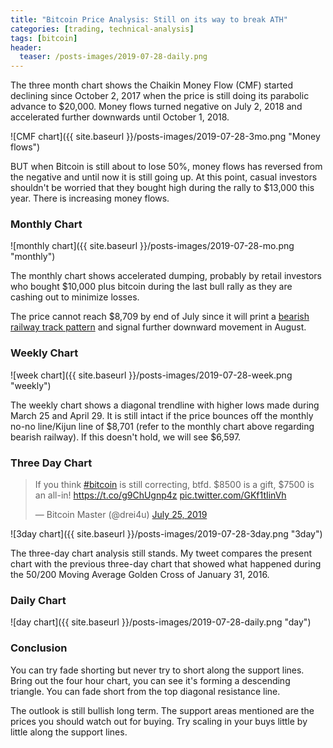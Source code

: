 ```yaml
---
title: "Bitcoin Price Analysis: Still on its way to break ATH"
categories: [trading, technical-analysis]
tags: [bitcoin]
header:
  teaser: /posts-images/2019-07-28-daily.png
---
```


The three month chart shows the Chaikin Money Flow (CMF) started declining since October 2, 2017 when the price is still doing its parabolic advance to
$20,000. Money flows turned negative on July 2, 2018 and accelerated further downwards until October 1, 2018.

![CMF chart]({{ site.baseurl }}/posts-images/2019-07-28-3mo.png "Money flows")

BUT when Bitcoin is still about to lose 50%, money flows has reversed from the negative and until now it is still going up. At this point, casual 
investors shouldn't be worried that they bought high during the rally to $13,000 this year. There is increasing money flows.

### Monthly Chart

![monthly chart]({{ site.baseurl }}/posts-images/2019-07-28-mo.png "monthly")

The monthly chart shows accelerated dumping, probably by retail investors who bought $10,000 plus bitcoin during the last bull rally as they are 
cashing out to minimize losses.

The price cannot reach $8,709 by end of July since it will print a [bearish railway track pattern](https://www.forextrading200.com/railway-tracks-pattern-forex-trading-strategy/) 
and signal further downward movement in August.

### Weekly Chart

![week chart]({{ site.baseurl }}/posts-images/2019-07-28-week.png "weekly")

The weekly chart shows a diagonal trendline with higher lows made during March 25 and April 29. It is still intact if the price bounces off the monthly
no-no line/Kijun line of $8,701 (refer to the monthly chart above regarding bearish railway). If this doesn't hold, we will see $6,597.

### Three Day Chart

<blockquote class="twitter-tweet"><p lang="en" dir="ltr">If you think <a href="https://twitter.com/hashtag/bitcoin?src=hash&amp;ref_src=twsrc%5Etfw">#bitcoin</a> is still correcting, btfd. $8500 is a gift, $7500 is an all-in! <a href="https://t.co/g9ChUgnp4z">https://t.co/g9ChUgnp4z</a> <a href="https://t.co/GKf1tIinVh">pic.twitter.com/GKf1tIinVh</a></p>&mdash; Bitcoin Master (@drei4u) <a href="https://twitter.com/drei4u/status/1154347022054379521?ref_src=twsrc%5Etfw">July 25, 2019</a></blockquote> <script async src="https://platform.twitter.com/widgets.js" charset="utf-8"></script>

![3day chart]({{ site.baseurl }}/posts-images/2019-07-28-3day.png "3day")

The three-day chart analysis still stands. My tweet compares the present chart with the previous three-day chart that showed what happened during 
the 50/200 Moving Average Golden Cross of January 31, 2016.

### Daily Chart

![day chart]({{ site.baseurl }}/posts-images/2019-07-28-daily.png "day")

### Conclusion

You can try fade shorting but never try to short along the support lines. Bring out the four hour chart, you can see it's forming a descending triangle. You can fade short from the top diagonal resistance line.

The outlook is still bullish long term. The support areas mentioned are the prices you should watch out for buying. Try scaling in your buys little by little along the support lines.
